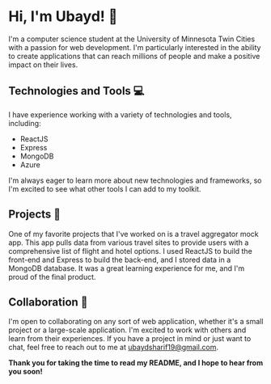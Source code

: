 # Hi, I'm Ubayd! 👋

I'm a computer science student at the University of Minnesota Twin Cities with a passion for web development. I'm particularly interested in the ability to create applications that can reach millions of people and make a positive impact on their lives.

## **Technologies and Tools** 💻

I have experience working with a variety of technologies and tools, including:

- ReactJS
- Express
- MongoDB
- Azure

I'm always eager to learn more about new technologies and frameworks, so I'm excited to see what other tools I can add to my toolkit.

## **Projects** 🚀

One of my favorite projects that I've worked on is a travel aggregator mock app. This app pulls data from various travel sites to provide users with a comprehensive list of flight and hotel options. I used ReactJS to build the front-end and Express to build the back-end, and I stored data in a MongoDB database. It was a great learning experience for me, and I'm proud of the final product.

## **Collaboration** 👥

I'm open to collaborating on any sort of web application, whether it's a small project or a large-scale application. I'm excited to work with others and learn from their experiences. If you have a project in mind or just want to chat, feel free to reach out to me at ubaydsharif19@gmail.com.

**Thank you for taking the time to read my README, and I hope to hear from you soon!**
